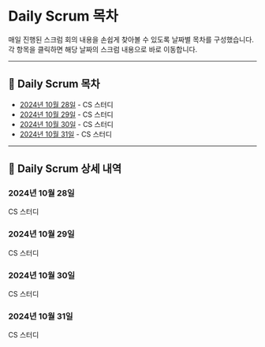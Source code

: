 # Daily Scrum 목차

매일 진행된 스크럼 회의 내용을 손쉽게 찾아볼 수 있도록 날짜별 목차를 구성했습니다. 각 항목을 클릭하면 해당 날짜의 스크럼 내용으로 바로 이동합니다.

---

## 📅 Daily Scrum 목차

- [2024년 10월 28일](#2024년-10월-28일) - CS 스터디
- [2024년 10월 29일](#2024년-10월-29일) - CS 스터디
- [2024년 10월 30일](#2024년-10월-30일) - CS 스터디
- [2024년 10월 31일](#2024년-10월-31일) - CS 스터디

---

## 📌 Daily Scrum 상세 내역

### 2024년 10월 28일
CS 스터디

### 2024년 10월 29일
CS 스터디

### 2024년 10월 30일
CS 스터디

### 2024년 10월 31일
CS 스터디
